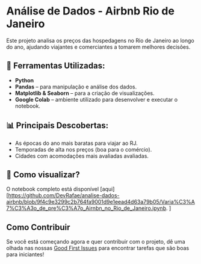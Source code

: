 # Análise de Dados - Airbnb Rio de Janeiro

Este projeto analisa os preços das hospedagens no Rio de Janeiro ao longo do ano, ajudando viajantes e comerciantes a tomarem melhores decisões.

## 🔹 Ferramentas Utilizadas:
- **Python**
- **Pandas** – para manipulação e análise dos dados.
- **Matplotlib & Seaborn** – para a criação de visualizações.
- **Google Colab** – ambiente utilizado para desenvolver e executar o notebook.

## 📊 Principais Descobertas:
- As épocas do ano mais baratas para viajar ao RJ.
- Temporadas de alta nos preços (boa para o comércio).
- Cidades com acomodações mais avaliadas avaliadas.

## 📂 Como visualizar?
O notebook completo está disponível [aqui][https://github.com/DevRafae/analise-dados-airbnb/blob/9f4c9e3299c2b764fa9001d9e1eead4d63a79b05/Varia%C3%A7%C3%A3o_de_pre%C3%A7o_Airnbn_no_Rio_de_Janeiro.ipynb.
]

## Como Contribuir

Se você está começando agora e quer contribuir com o projeto, dê uma olhada nas nossas [Good First Issues](https://github.com/DevRafae/analise-dados-airbnb/issues?q=is%3Aissue+is%3Aopen+label%3A%22good+first+issue%22) para encontrar tarefas que são boas para iniciantes!
